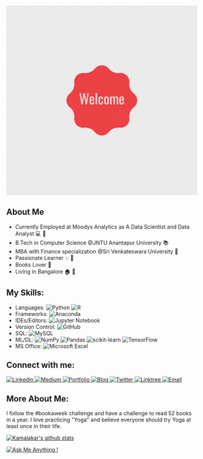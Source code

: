 

<img src="https://github.com/kamalakarpeta/kamalakarpeta/blob/main/Welcome-Animated-shape-PixTeller.gif?raw=true" width="2000" height="500" />

## About Me
* Currently Employed at Moodys Analytics as A Data Scientist and Data Analyst :computer: :office:
* B.Tech in Computer Science @JNTU Anantapur University :books:
* MBA with Finance specialization @Sri Venkateswara University :school:
* Passionate Learner :bulb: :high_brightness:
* Books Lover :notebook_with_decorative_cover:
* Living in Bangalore :house: :sunrise:

## My Skills:
* Languages:
![Python](https://img.shields.io/badge/python-3670A0?style=for-the-badge&logo=python&logoColor=ffdd54)
![R](https://img.shields.io/badge/r-%23276DC3.svg?style=for-the-badge&logo=r&logoColor=white)
* Frameworks:
![Anaconda](https://img.shields.io/badge/Anaconda-%2344A833.svg?style=for-the-badge&logo=anaconda&logoColor=white)
* IDEs/Editors: 
![Jupyter Notebook](https://img.shields.io/badge/jupyter-%23FA0F00.svg?style=for-the-badge&logo=jupyter&logoColor=white)
* Version Control: 
![GitHub](https://img.shields.io/badge/github-%23121011.svg?style=for-the-badge&logo=github&logoColor=white)
* SQL:
![MySQL](https://img.shields.io/badge/mysql-%2300f.svg?style=for-the-badge&logo=mysql&logoColor=white)
* ML/DL:
![NumPy](https://img.shields.io/badge/numpy-%23013243.svg?style=for-the-badge&logo=numpy&logoColor=white)
![Pandas](https://img.shields.io/badge/pandas-%23150458.svg?style=for-the-badge&logo=pandas&logoColor=white)
![scikit-learn](https://img.shields.io/badge/scikit--learn-%23F7931E.svg?style=for-the-badge&logo=scikit-learn&logoColor=white)
![TensorFlow](https://img.shields.io/badge/TensorFlow-%23FF6F00.svg?style=for-the-badge&logo=TensorFlow&logoColor=white)
* MS Office:
![Microsoft Excel](https://img.shields.io/badge/Microsoft_Excel-217346?style=for-the-badge&logo=microsoft-excel&logoColor=white)

## Connect with me:

<a href="https://www.linkedin.com/in/kamalakarpeta/">
  <img
    alt="Linkedin"
    src="https://img.shields.io/badge/linkedin-0077B5?logo=linkedin&logoColor=white&style=for-the-badge"
  />
  </a>
  <a href="https://mvneema10.medium.com/">
    <img
         alt= "Medium"
         src="https://img.shields.io/badge/Medium-12100E?style=for-the-badge&logo=medium&logoColor=white"
         />
  </a>
  <a href="https://kamalakarpeta.github.io/">
        <img 
             alt="Portfolio"
             src="https://img.shields.io/badge/Portfolio-%23000000.svg?style=for-the-badge&logo=firefox&logoColor=#FF7139"
             />
  </a>
  <a href="https://neemaunni.wixsite.com/mysite">
      <img 
           alt="Blog"
           src="https://img.shields.io/badge/wix-000?style=for-the-badge&logo=wix&logoColor=white"
           />
  </a>
  <a href="https://twitter.com/kamalakarpeta">
  <img
    alt="Twitter"
    src="https://img.shields.io/badge/Twitter-1DA1F2?logo=twitter&logoColor=white&style=for-the-badge"
  />
</a>
  <a href="https://linktr.ee/NeemaMV">
  <img 
       alt="Linktree"
       src="https://img.shields.io/badge/linktree-1de9b6?style=for-the-badge&logo=linktree&logoColor=white"
       />
  </a>
  <a href="kamalakarpeta@outlook.com">
  <img
       alt="Email"
       src="https://img.shields.io/badge/Gmail-D14836?style=for-the-badge&logo=gmail&logoColor=white"
    />
  </a>

## More About Me:

I follow the #bookaweek challenge and have a challenge to read 52 books in a year. 
I love practicing "Yoga" and believe everyone should try Yoga at least once in their life. 

[![Kamalakar's github stats](https://github-readme-stats.vercel.app/api?username=kamalakarpeta&theme=blue-green)](https://github.com/anuraghazra/github-readme-stats)

[![Ask Me Anything !](https://img.shields.io/badge/Ask%20me-anything-1abc9c.svg)](https://GitHub.com/kamalakarpeta/)

